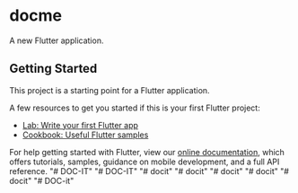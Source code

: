 # docme

A new Flutter application.

## Getting Started

This project is a starting point for a Flutter application.

A few resources to get you started if this is your first Flutter project:

- [Lab: Write your first Flutter app](https://flutter.dev/docs/get-started/codelab)
- [Cookbook: Useful Flutter samples](https://flutter.dev/docs/cookbook)

For help getting started with Flutter, view our
[online documentation](https://flutter.dev/docs), which offers tutorials,
samples, guidance on mobile development, and a full API reference.
"# DOC-IT" 
"# DOC-IT" 
"# docit" 
"# docit" 
"# docit" 
"# docit" 
"# docit" 
"# DOC-it" 
